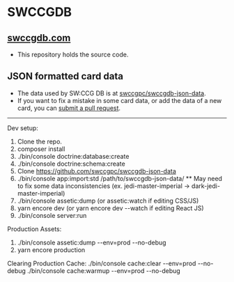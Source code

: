 SWCCGDB
=======

## [swccgdb.com](https://swccgdb.com)

* This repository holds the source code.

## JSON formatted card data

* The data used by SW:CCG DB is at [swccgpc/swccgdb-json-data](https://github.com/swccgpc/swccgdb-json-data).
* If you want to fix a mistake in some card data, or add the data of a new card, you can [submit a pull request](https://github.com/swccgpc/swccgdb-json-data/pulls).

---------
Dev setup:

1. Clone the repo.
2. composer install
3. ./bin/console doctrine:database:create
4. ./bin/console doctrine:schema:create
5. Clone https://github.com/swccgpc/swccgdb-json-data
6. ./bin/console app:import:std /path/to/swccgdb-json-data/
** May need to fix some data inconsistencies (ex. jedi-master-imperial ->
dark-jedi-master-imperial)
7. ./bin/console assetic:dump (or assetic:watch if editing CSS/JS)
8. yarn encore dev (or yarn encore dev --watch if editing React JS)
9. ./bin/console server:run

Production Assets:
1. ./bin/console assetic:dump --env=prod --no-debug
2. yarn encore production

Clearing Production Cache:
./bin/console cache:clear --env=prod --no-debug
./bin/console cache:warmup --env=prod --no-debug
